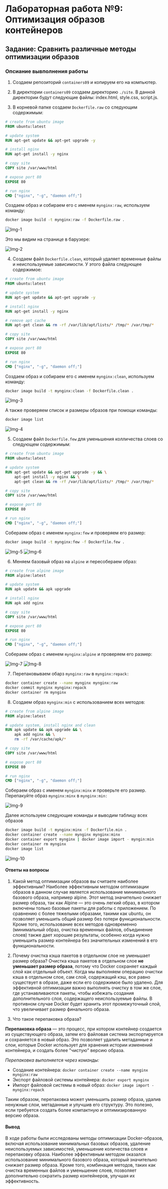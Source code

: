 # Лабораторная работа №9: Оптимизация образов контейнеров

## Задание: Сравнить различные методы оптимизации образов

### Опсиание вывполнения работы

1. Создаем репозиторий ```containers09``` и копируем его на компьютер.

2. В директории ```containers09``` создаем директорию ```./site```. В данной директории будут следующие файлы: index.html, style.css, script.js.

3. В корневой папке создаем ```Dockerfile.raw``` со следующим содержимым:

```dockerfile
# create from ubuntu image
FROM ubuntu:latest

# update system
RUN apt-get update && apt-get upgrade -y

# install nginx
RUN apt-get install -y nginx

# copy site
COPY site /var/www/html

# expose port 80
EXPOSE 80

# run nginx
CMD ["nginx", "-g", "daemon off;"]
```

Создаем образ и собираем его с именем ```mynginx:raw```, используем команду:

 ```bash
docker image build -t mynginx:raw -f Dockerfile.raw .
```

![Img-1](https://imgur.com/WvBDGMK.png)

Это мы видим на странице в барузере:

![Img-2](https://imgur.com/l1Sy2Ks.png)

4. Создаем файл ```Dockerfile.clean```, который удаляет временные файлы и неиспользуемые зависимости. У этого файла следующее содержимое:

```dockerfile
# create from ubuntu image
FROM ubuntu:latest

# update system
RUN apt-get update && apt-get upgrade -y

# install nginx
RUN apt-get install -y nginx

# remove apt cache
RUN apt-get clean && rm -rf /var/lib/apt/lists/* /tmp/* /var/tmp/*

# copy site
COPY site /var/www/html

# expose port 80
EXPOSE 80

# run nginx
CMD ["nginx", "-g", "daemon off;"]
```

Создаем образ и собираем его с именем ```mynginx:clean```, используем команду:

```bash
docker image build -t mynginx:clean -f Dockerfile.clean .
```

![Img-3](https://imgur.com/CtznhFV.png)

А также проверяем список  и размеры образов при помощи команды:

```bash
docker image list
```

![Img-4](https://imgur.com/ehqSlwg.png)

5. Создаем файл ```Dockerfile.few``` для уменьшения колличества слоев со следующем содержимым:

```dockerfile
# create from ubuntu image
FROM ubuntu:latest

# update system
RUN apt-get update && apt-get upgrade -y && \
    apt-get install -y nginx && \
    apt-get clean && rm -rf /var/lib/apt/lists/* /tmp/* /var/tmp/*

# copy site
COPY site /var/www/html

# expose port 80
EXPOSE 80

# run nginx
CMD ["nginx", "-g", "daemon off;"]
```

Собераем образ с именем ```mynginx:few``` и проверяем его размер:

```bash
docker image build -t mynginx:few -f Dockerfile.few .
```

![Img-5](https://imgur.com/PlEVT9L.png)
![Img-6](https://imgur.com/6n2he4x.png)

6. Меняем базовый образ на ```alpine``` и пересобераем образ:

```dockerfile
# create from alpine image
FROM alpine:latest

# update system
RUN apk update && apk upgrade

# install nginx
RUN apk add nginx

# copy site
COPY site /var/www/html

# expose port 80
EXPOSE 80

# run nginx
CMD ["nginx", "-g", "daemon off;"]
```

Собераем образ с именем ```mynginx:alpine``` и проверяем его размер:

![Img-7](https://imgur.com/rjl6Q64.png)
![Img-8](https://imgur.com/cbFFJzi.png)

7. Перепаковываем обарз ```mynginx:raw``` в ```mynginx:repack:```

```bash
docker container create --name mynginx mynginx:raw
docker commit mynginx mynginx:repack
docker container rm mynginx
```

8. Создаем образ ```mynginx:min``` с использованием всех методов:

```dockerfile
# create from alpine image
FROM alpine:latest

# update system, install nginx and clean
RUN apk update && apk upgrade && \
    apk add nginx && \
    rm -rf /var/cache/apk/*

# copy site
COPY site /var/www/html

# expose port 80
EXPOSE 80

# run nginx
CMD ["nginx", "-g", "daemon off;"]
```

Собераем образ с именем ```mynginx:minx``` и проверьте его размер. Перепакуйте образ ```mynginx:minx``` в ```mynginx:min:```

![Img-9](https://imgur.com/6t7cq3N.png)

Далее используем следующие команды и выводим таблицу всех образов

```bash
docker image build -t mynginx:minx -f Dockerfile.min .
docker container create --name mynginx mynginx:minx
docker container export mynginx | docker image import - myngin:min
docker container rm mynginx
docker image list
```

![Img-10](https://imgur.com/24cskVr.png)

#### Ответы на вопросы

1. Какой метод оптимизации образов вы считаете наиболее эффективным?
Наиболее эффективным методом оптимизации образов в данном случае является использование минимального базового образа, например alpine. Этот метод значительно снижает размер образа, так как Alpine — это очень легкий образ, в котором включены только базовые пакеты для работы с приложением. По сравнению с более тяжелыми образами, такими как ubuntu, он позволяет уменьшить общий размер без потери функциональности.
Кроме того, использование всех методов одновременно (минимальный образ, очистка временных файлов, объединение слоев) также дает хорошие результаты, особенно когда нужно уменьшить размер контейнера без значительных изменений в его функциональности.

2. Почему очистка кэша пакетов в отдельном слое не уменьшает размер образа?
Очистка кэша пакетов в отдельном слое **не уменьшает размер образа**, потому что Docker сохраняет каждый слой как отдельный объект. Когда мы выполняем операцию очистки кэша в отдельном слое, сам слой, содержащий кэш, все равно существует в образе, даже если его содержимое было удалено.
Для эффективной оптимизации важно выполнять очистку в том же слое, где устанавливаются пакеты, чтобы избежать создания дополнительного слоя, содержащего неиспользуемые файлы. В противном случае Docker будет хранить этот промежуточный слой, что увеличивает размер финального образа.

3. Что такое перепаковка образа?

**Перепаковка образа** — это процесс, при котором контейнер создается из существующего образа, затем его файловая система экспортируется и сохраняется в новый образ. Это позволяет удалить метаданные и слои, которые Docker использует для хранения истории изменений контейнера, и создать более "чистую" версию образа.

*Перепаковка выполняется через команды:*

- Создание контейнера: ```docker container create --name mynginx mynginx:raw```
- Экспорт файловой системы контейнера: ```docker export mynginx```
- Импорт файловой системы в новый образ: ```docker image import - mynginx:repack```

Таким образом, перепаковка может уменьшить размер образа, удалив ненужные слои, метаданные и улучшив его структуру. Это полезно, если требуется создать более компактную и оптимизированную версию образа.

#### Вывод

В ходе работы были исследованы методы оптимизации Docker-образов, включая использование минимальных базовых образов, удаление неиспользуемых зависимостей, уменьшение количества слоев и перепаковку образа. Наиболее эффективным методом оказался использование минимального базового образа, который значительно снижает размер образа. Кроме того, комбинация методов, таких как очистка временных файлов и уменьшение слоев, позволяет дополнительно сократить размер контейнеров, улучшая их эффективность.
